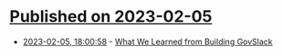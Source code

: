 # [Published on 2023-02-05](index.md)

* [2023-02-05, 18:00:58](https://news.ycombinator.com/item?id=34667077) - [What We Learned from Building GovSlack](https://slack.engineering/what-we-learned-from-building-govslack/)
